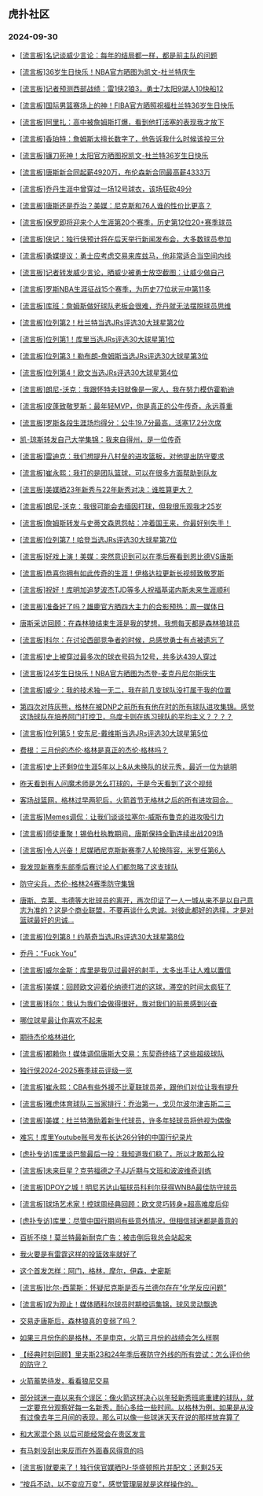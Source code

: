 ## 虎扑社区 
### 2024-09-30

+ [[流言板]名记谈威少言论：每年的结局都一样，都是前主队的问题](https://bbs.hupu.com/628175782.html)

+ [[流言板]36岁生日快乐！NBA官方晒图为凯文-杜兰特庆生](https://bbs.hupu.com/628174753.html)

+ [[流言板]记者预测西部战绩：雷1侠2狼3，勇士7太阳9湖人10快船12](https://bbs.hupu.com/628172352.html)

+ [[流言板]国际男篮赛场上的神！FIBA官方晒照祝福杜兰特36岁生日快乐](https://bbs.hupu.com/628177160.html)

+ [[流言板]阿里扎：高中被詹姆斯打爆，看到他打活塞的表现我才放下](https://bbs.hupu.com/628174409.html)

+ [[流言板]香珀特：詹姆斯太擅长数字了，他告诉我什么时候该投三分](https://bbs.hupu.com/628174099.html)

+ [[流言板]镰刀死神！太阳官方晒图祝凯文-杜兰特36岁生日快乐](https://bbs.hupu.com/628177004.html)

+ [[流言板]唐斯新合同起薪4920万，布伦森新合同最高薪4333万](https://bbs.hupu.com/628175845.html)

+ [[流言板]乔丹生涯中曾穿过一场12号球衣，该场狂砍49分](https://bbs.hupu.com/628175345.html)

+ [[流言板]唐斯还是乔治？美媒：尼克斯和76人谁的性价比更高？](https://bbs.hupu.com/628175447.html)

+ [[流言板]保罗即将迎来个人生涯第20个赛季，历史第12位20+赛季球员](https://bbs.hupu.com/628173911.html)

+ [[流言板]侠记：独行侠预计将在后天举行新闻发布会，大多数球员参加](https://bbs.hupu.com/628175870.html)

+ [[流言板]勇媒提议：勇士应考虑交易来库兹马，他非常适合当空间内线](https://bbs.hupu.com/628175282.html)

+ [[流言板]记者转发威少言论，晒威少被勇士放空截图：让威少做自己](https://bbs.hupu.com/628171026.html)

+ [[流言板]罗斯NBA生涯征战15个赛季，为历史77位状元中第11多](https://bbs.hupu.com/628172710.html)

+ [[流言板]库班：詹姆斯做好球队老板会很难，乔丹就无法摆脱球员思维](https://bbs.hupu.com/628177150.html)

+ [[流言板]位列第2！杜兰特当选JRs评选30大球星第2位](https://bbs.hupu.com/628169959.html)

+ [[流言板]位列第1！库里当选JRs评选30大球星第1位](https://bbs.hupu.com/628170007.html)

+ [[流言板]位列第3！勒布朗-詹姆斯当选JRs评选30大球星第3位](https://bbs.hupu.com/628169910.html)

+ [[流言板]位列第4！欧文当选JRs评选30大球星第4位](https://bbs.hupu.com/628169862.html)

+ [[流言板]朗尼-沃克：我跟怀特夫妇就像是一家人，我在努力模仿霍勒迪](https://bbs.hupu.com/628176813.html)

+ [[流言板]皮蓬致敬罗斯：最年轻MVP，你是真正的公牛传奇，永远尊重](https://bbs.hupu.com/628177423.html)

+ [[流言板]罗斯各段生涯场均得分：公牛19.7分最高，活塞17.2分次席](https://bbs.hupu.com/628175321.html)

+ [凯-琼斯转发自己大学集锦：我来自得州，是一位传奇](https://bbs.hupu.com/628170948.html)

+ [[流言板]雷迪克：我们想提升八村垒的进攻篮板，对他提出防守要求](https://bbs.hupu.com/628171423.html)

+ [[流言板]崔永熙：我打的是团队篮球，可以在很多方面帮助到队友](https://bbs.hupu.com/628176515.html)

+ [[流言板]美媒晒23年新秀与22年新秀对决：谁胜算更大？](https://bbs.hupu.com/628175208.html)

+ [[流言板]朗尼-沃克：我很可能会去缅因打球，但我很乐观我才25岁](https://bbs.hupu.com/628174679.html)

+ [[流言板]詹姆斯转发与史蒂文森恩怨帖：冲着国王来，你最好别失手！](https://bbs.hupu.com/628168753.html)

+ [[流言板]位列第7！哈登当选JRs评选30大球星第7位](https://bbs.hupu.com/628169677.html)

+ [[流言板]好戏上演！美媒：突然意识到可以在季后赛看到恩比德VS唐斯](https://bbs.hupu.com/628169923.html)

+ [[流言板]恭喜你拥有如此传奇的生涯！伊格达拉更新长视频致敬罗斯](https://bbs.hupu.com/628177500.html)

+ [[流言板]祝好！库明加追梦波杰TJD等多人祝福基诺内斯未来生涯顺利](https://bbs.hupu.com/628177253.html)

+ [[流言板]准备好了吗？雄鹿官方晒四大主力的合影预热：周一媒体日](https://bbs.hupu.com/628176471.html)

+ [唐斯采访回顾：在森林狼结束生涯是我的梦想，我想每天都是森林狼球员](https://bbs.hupu.com/628171260.html)

+ [[流言板]科尔：在讨论西部竞争者的时候，总感觉勇士有点被遗忘了](https://bbs.hupu.com/628177901.html)

+ [[流言板]史上被穿过最多次的球衣号码为12号，共多达439人穿过](https://bbs.hupu.com/628172880.html)

+ [[流言板]24岁生日快乐！NBA官方晒图为杰登-麦克丹尼尔斯庆生](https://bbs.hupu.com/628174778.html)

+ [[流言板]威少：我的技术独一无二，我在前几支球队没打属于我的位置](https://bbs.hupu.com/628166565.html)

+ [第四次对阵灰熊，格林在被DNP之前所有有他在时的所有球队进攻集锦。感觉这场球队在培养阿门打控卫，乌度卡则在练习球队的平均主义？？？？](https://bbs.hupu.com/628173033.html)

+ [[流言板]位列第5！安东尼-戴维斯当选JRs评选30大球星第5位](https://bbs.hupu.com/628169791.html)

+ [费根：三月份的杰伦·格林是真正的杰伦·格林吗？](https://bbs.hupu.com/628169769.html)

+ [[流言板]史上还剩9位生涯5年以上&从未换队的状元秀，最近一位为姚明](https://bbs.hupu.com/628177965.html)

+ [昨天看到有人问魔术师是怎么打球的，于是今天看到了这个视频](https://bbs.hupu.com/628173942.html)

+ [客场战篮网，格林过早两犯后，火箭首节无格林之后的所有进攻回合。](https://bbs.hupu.com/628169264.html)

+ [[流言板]Memes调侃：让我们谈谈拉塞尔-威斯布鲁克的进攻吸引力](https://bbs.hupu.com/628170173.html)

+ [[流言板]师徒重聚！锡伯杜执教期间，唐斯保持全勤连续出战209场](https://bbs.hupu.com/628172572.html)

+ [[流言板]令人兴奋！尼媒晒尼克斯新赛季7人轮换阵容，米罗任第6人](https://bbs.hupu.com/628170242.html)

+ [我发现新赛季东部季后赛讨论人们都忽略了这支球队](https://bbs.hupu.com/628177454.html)

+ [防守尖兵，杰伦-格林24赛季防守集锦](https://bbs.hupu.com/628174756.html)

+ [唐斯、克莱、韦德等大批球员的离开，再次印证了一人一城从来不是以自己意志为准的？这是个商业联盟，不要再谈什么忠诚。对彼此都好的选择，才是对篮球最好的忠诚…](https://bbs.hupu.com/628177846.html)

+ [[流言板]位列第8！约基奇当选JRs评选30大球星第8位](https://bbs.hupu.com/628169611.html)

+ [乔丹：“Fuck You”](https://bbs.hupu.com/628176472.html)

+ [[流言板]威尔金斯：库里是我见过最好的射手，太多出手让人难以置信](https://bbs.hupu.com/628174120.html)

+ [[流言板]美媒：回顾欧文迎着伦纳德打进的这球，滞空的时间太疯狂了](https://bbs.hupu.com/628169692.html)

+ [[流言板]科尔：我认为我们会做得很好，我对我们的前景感到兴奋](https://bbs.hupu.com/628177062.html)

+ [哪位球星最让你喜欢不起来](https://bbs.hupu.com/628178083.html)

+ [期待杰伦格林进化](https://bbs.hupu.com/628173168.html)

+ [[流言板]都赖你！媒体调侃唐斯大交易：东契奇终结了这些超级球队](https://bbs.hupu.com/628168919.html)

+ [独行侠2024-2025赛季球员评级一览](https://bbs.hupu.com/628175314.html)

+ [[流言板]崔永熙：CBA有些外援不比夏联球员差，跟他们对位让我有提升](https://bbs.hupu.com/628178370.html)

+ [[流言板]雅虎体育球队三当家排行：乔治第一，戈贝尔波尔津吉斯二三](https://bbs.hupu.com/628178187.html)

+ [[流言板]美媒：杜兰特激励着新生代球员，许多年轻球员将他视为偶像](https://bbs.hupu.com/628179146.html)

+ [难忘！库里Youtube账号发布长达26分钟的中国行纪录片](https://bbs.hupu.com/628179192.html)

+ [[虎扑专访]库里谈巴黎最后一投：我知道我们稳了，所以才敢那么投](https://bbs.hupu.com/628178287.html)

+ [[流言板]未来巨星？克劳福德之子JJ近期与文班和波波维奇训练](https://bbs.hupu.com/628178292.html)

+ [[流言板]DPOY之城！明尼苏达山猫球员科利尔获得WNBA最佳防守球员](https://bbs.hupu.com/628178406.html)

+ [[流言板]球场艺术家！控球周经典回顾：欧文灵巧转身+超高难度后仰](https://bbs.hupu.com/628178366.html)

+ [[虎扑专访]库里：尽管中国行期间有些意外情况，但相信球迷都是善意的](https://bbs.hupu.com/628178092.html)

+ [百折不挠！莫兰特最新耐克广告：被击倒后我总会站起来](https://bbs.hupu.com/628179217.html)

+ [我火要是有雷霆这样的投篮效率就好了](https://bbs.hupu.com/628177031.html)

+ [这个首发怎样：阿门，格林，摩尔，伊森，史密斯](https://bbs.hupu.com/628176869.html)

+ [[流言板]比尔-西蒙斯：怀疑尼克斯是否与兰德尔存在“化学反应问题”](https://bbs.hupu.com/628179583.html)

+ [[流言板]叹为观止！媒体晒科尔球员时期控运集锦，球风灵动飘逸](https://bbs.hupu.com/628179491.html)

+ [交易走唐斯后，森林狼真的变弱了吗？](https://bbs.hupu.com/628179341.html)

+ [如果三月份伤的是格林，不是申京，火箭三月份的战绩会怎么样啊](https://bbs.hupu.com/628177789.html)

+ [【经典时刻回顾】里夫斯23和24年季后赛防守外线的所有尝试：怎么评价他的防守？](https://bbs.hupu.com/628178308.html)

+ [火箭蓄势待发，看看狼尼交易](https://bbs.hupu.com/628177978.html)

+ [部分球迷一直以来有个误区：像火箭这样决心以年轻新秀班底重建的球队，就一定要充分观察好每一名新秀，耐心多给一些时间。以格林为例，如果是从没有过像去年三月间的表现，那么可以像一些球迷天天在说的那样放弃算了](https://bbs.hupu.com/628178137.html)

+ [和大家混个熟 以后可能经常会在贵区发言](https://bbs.hupu.com/628178712.html)

+ [有马刺没刮出来反而在外面春风得意的吗](https://bbs.hupu.com/628178249.html)

+ [[流言板]就要来了！独行侠官媒晒PJ-华盛顿照片并配文：还剩25天](https://bbs.hupu.com/628180167.html)

+ [“按兵不动，以不变应万变”，感觉管理层就是这样操作的。](https://bbs.hupu.com/628176118.html)

